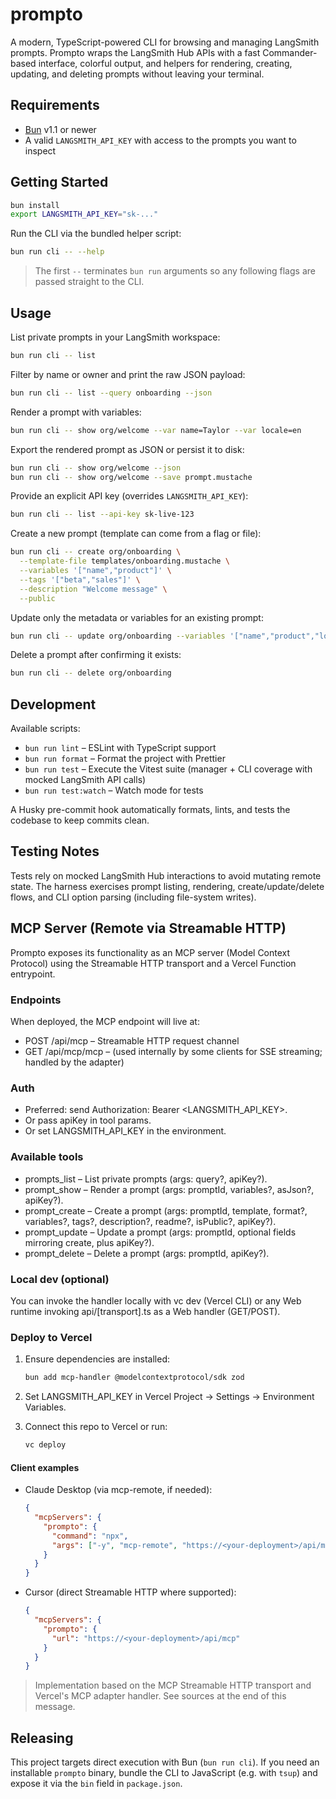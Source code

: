 # prompto

A modern, TypeScript-powered CLI for browsing and managing LangSmith prompts. Prompto wraps the LangSmith Hub APIs with a fast Commander-based interface, colorful output, and helpers for rendering, creating, updating, and deleting prompts without leaving your terminal.

## Requirements

- [Bun](https://bun.sh) v1.1 or newer
- A valid `LANGSMITH_API_KEY` with access to the prompts you want to inspect

## Getting Started

```bash
bun install
export LANGSMITH_API_KEY="sk-..."
```

Run the CLI via the bundled helper script:

```bash
bun run cli -- --help
```

> The first `--` terminates `bun run` arguments so any following flags are passed straight to the CLI.

## Usage

List private prompts in your LangSmith workspace:

```bash
bun run cli -- list
```

Filter by name or owner and print the raw JSON payload:

```bash
bun run cli -- list --query onboarding --json
```

Render a prompt with variables:

```bash
bun run cli -- show org/welcome --var name=Taylor --var locale=en
```

Export the rendered prompt as JSON or persist it to disk:

```bash
bun run cli -- show org/welcome --json
bun run cli -- show org/welcome --save prompt.mustache
```

Provide an explicit API key (overrides `LANGSMITH_API_KEY`):

```bash
bun run cli -- list --api-key sk-live-123
```

Create a new prompt (template can come from a flag or file):

```bash
bun run cli -- create org/onboarding \
  --template-file templates/onboarding.mustache \
  --variables '["name","product"]' \
  --tags '["beta","sales"]' \
  --description "Welcome message" \
  --public
```

Update only the metadata or variables for an existing prompt:

```bash
bun run cli -- update org/onboarding --variables '["name","product","locale"]' --private
```

Delete a prompt after confirming it exists:

```bash
bun run cli -- delete org/onboarding
```

## Development

Available scripts:

- `bun run lint` – ESLint with TypeScript support
- `bun run format` – Format the project with Prettier
- `bun run test` – Execute the Vitest suite (manager + CLI coverage with mocked LangSmith API calls)
- `bun run test:watch` – Watch mode for tests

A Husky pre-commit hook automatically formats, lints, and tests the codebase to keep commits clean.

## Testing Notes

Tests rely on mocked LangSmith Hub interactions to avoid mutating remote state. The harness exercises prompt listing, rendering, create/update/delete flows, and CLI option parsing (including file-system writes).

## MCP Server (Remote via Streamable HTTP)

Prompto exposes its functionality as an MCP server (Model Context Protocol) using the Streamable HTTP transport and a Vercel Function entrypoint.

### Endpoints

When deployed, the MCP endpoint will live at:

- POST /api/mcp – Streamable HTTP request channel
- GET  /api/mcp/mcp – (used internally by some clients for SSE streaming; handled by the adapter)

### Auth

- Preferred: send Authorization: Bearer <LANGSMITH_API_KEY>.
- Or pass apiKey in tool params.
- Or set LANGSMITH_API_KEY in the environment.

### Available tools

- prompts_list – List private prompts (args: query?, apiKey?).
- prompt_show – Render a prompt (args: promptId, variables?, asJson?, apiKey?).
- prompt_create – Create a prompt (args: promptId, template, format?, variables?, tags?, description?, readme?, isPublic?, apiKey?).
- prompt_update – Update a prompt (args: promptId, optional fields mirroring create, plus apiKey?).
- prompt_delete – Delete a prompt (args: promptId, apiKey?).

### Local dev (optional)

You can invoke the handler locally with vc dev (Vercel CLI) or any Web runtime invoking api/[transport].ts as a Web handler (GET/POST).

### Deploy to Vercel

1. Ensure dependencies are installed:

   ```bash
   bun add mcp-handler @modelcontextprotocol/sdk zod
   ```

2. Set LANGSMITH_API_KEY in Vercel Project → Settings → Environment Variables.
3. Connect this repo to Vercel or run:

   ```bash
   vc deploy
   ```

#### Client examples

- Claude Desktop (via mcp-remote, if needed):

  ```json
  {
    "mcpServers": {
      "prompto": {
        "command": "npx",
        "args": ["-y", "mcp-remote", "https://<your-deployment>/api/mcp"]
      }
    }
  }
  ```

- Cursor (direct Streamable HTTP where supported):

  ```json
  {
    "mcpServers": {
      "prompto": {
        "url": "https://<your-deployment>/api/mcp"
      }
    }
  }
  ```

> Implementation based on the MCP Streamable HTTP transport and Vercel's MCP adapter handler. See sources at the end of this message.

## Releasing

This project targets direct execution with Bun (`bun run cli`). If you need an installable `prompto` binary, bundle the CLI to JavaScript (e.g. with `tsup`) and expose it via the `bin` field in `package.json`.
